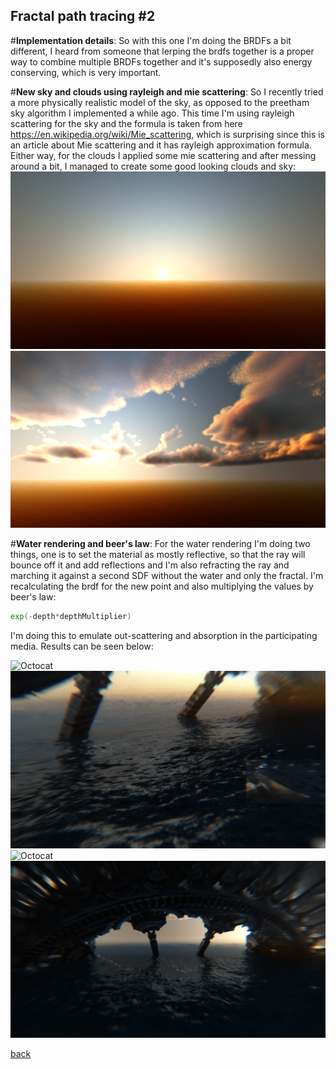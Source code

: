 ## Fractal path tracing #2

#**Implementation details**:
So with this one I'm doing the BRDFs a bit different, I heard from someone that lerping the brdfs together is a proper way to combine multiple BRDFs together and
it's supposedly also energy conserving, which is very important. 

#**New sky and clouds using rayleigh and mie scattering**:
So I recently tried a more physically realistic model of the sky, as opposed to the preetham sky algorithm I implemented a while ago. This time I'm using
rayleigh scattering for the sky and the formula is taken from here https://en.wikipedia.org/wiki/Mie_scattering, which is surprising since this is an article
about Mie scattering and it has rayleigh approximation formula. Either way, for the clouds I applied some mie scattering and after messing around a bit, I managed
to create some good looking clouds and sky:
![Octocat](https://github.com/NamelessCoding/NamelessCoding.github.io/blob/main/assets/images/dfgdfh345346.png?raw=true)
![Octocat](https://github.com/NamelessCoding/NamelessCoding.github.io/blob/main/assets/images/sdfsfg345356.png?raw=true)

#**Water rendering and beer's law**:
For the water rendering I'm doing two things, one is to set the material as mostly reflective, so that the ray will bounce off it and add reflections and I'm 
also refracting the ray and marching it against a second SDF without the water and only the fractal. I'm recalculating the brdf for the new point and also
multiplying the values by beer's law: 
```glsl
exp(-depth*depthMultiplier)
```
I'm doing this to emulate out-scattering and absorption in the participating media.
Results can be seen below:


![Octocat](https://github.com/NamelessCoding/NamelessCoding.github.io/blob/main/assets/images/243423fftt.png?raw=true)
![Octocat](https://github.com/NamelessCoding/NamelessCoding.github.io/blob/main/assets/images/hfghfj456457.png?raw=true)
![Octocat](https://github.com/NamelessCoding/NamelessCoding.github.io/blob/main/assets/images/sdasfasf234235.png?raw=true)
![Octocat](https://github.com/NamelessCoding/NamelessCoding.github.io/blob/main/assets/images/xcvxbdf435346345.png?raw=true)

[back](./)
